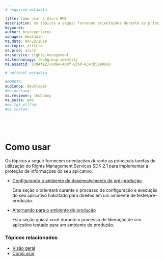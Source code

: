 ```yaml
---
# required metadata

title: Como usar | Azure RMS
description: Os tópicos a seguir fornecem orientações durante as principais tarefas de utilização do RMS SDK 2.1 para implementar a proteção de informações do seu aplicativo.
keywords:
author: bruceperlerms
manager: mbaldwin
ms.date: 04/28/2016
ms.topic: article
ms.prod: azure
ms.service: rights-management
ms.technology: techgroup-identity
ms.assetid: 03d4fa22-0de4-400f-935d-e347d5890680

# optional metadata

#ROBOTS:
audience: developer
#ms.devlang:
ms.reviewer: shubhamp
ms.suite: ems
#ms.tgt_pltfrm:
#ms.custom:

---
```


﻿
# Como usar

Os tópicos a seguir fornecem orientações durante as principais tarefas de utilização do Rights Management Services SDK 2.1 para implementar a proteção de informações do seu aplicativo.

- [Configurando o ambiente de desenvolvimento de pré-produção](how-to-set-up-the-pre-production-development-environment.md)

  Esta seção o orientará durante o processo de configuração e execução do seu aplicativo habilitado para direitos em um ambiente de teste/pré-produção.</p></td>
- [Alternando para o ambiente de produção](switching-to-the-production-environment.md)

  Esta seção guiará você durante o processo de liberação de seu aplicativo testado para um ambiente de produção.
 

### Tópicos relacionados

* [Visão geral](ad-rms-overview.md)
* [Como usar](how-to-use-msipc.md)
 

 


<!--HONumber=Apr16_HO3-->


